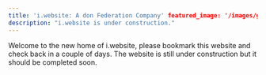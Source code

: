 ```yaml
---
title: 'i.website: A don Federation Company' featured_image: '/images/gohugo-default-sample-hero-image.jpg'
description: "i.website is under construction."
---
```


Welcome to the new home of i.website, please bookmark this website and check back in a couple of days. The website is
still under construction but it should be completed soon.
